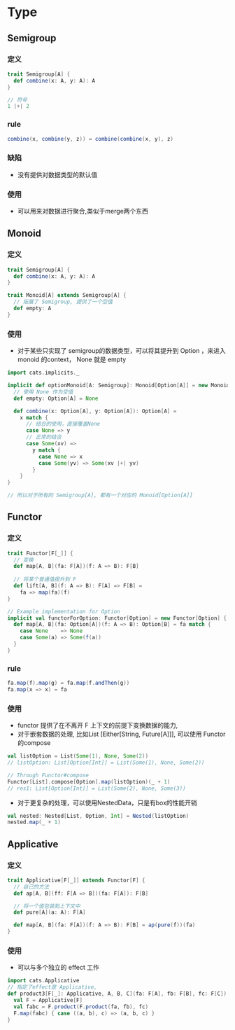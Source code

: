# Type

## Semigroup

### 定义

```scala
trait Semigroup[A] {
  def combine(x: A, y: A): A
}

// 符号
1 |+| 2
```

### rule

```scala
combine(x, combine(y, z)) = combine(combine(x, y), z)
```

### 缺陷

- 没有提供对数据类型的默认值

### 使用

- 可以用来对数据进行聚合,类似于merge两个东西

## Monoid

### 定义

```scala
trait Semigroup[A] {
  def combine(x: A, y: A): A
}

trait Monoid[A] extends Semigroup[A] {
  // 拓展了 Semigroup, 提供了一个空值
  def empty: A
}
```

### 使用

- 对于某些只实现了 semigroup的数据类型，可以将其提升到 Option ，来进入 monoid 的context， None 就是 empty

```scala
import cats.implicits._

implicit def optionMonoid[A: Semigroup]: Monoid[Option[A]] = new Monoid[Option[A]] {
  // 使用 None 作为空值
  def empty: Option[A] = None

  def combine(x: Option[A], y: Option[A]): Option[A] =
    x match {
      // 结合的使用，直接覆盖None
      case None => y
      // 正常的结合
      case Some(xv) =>
        y match {
          case None => x
          case Some(yv) => Some(xv |+| yv)
        }
    }
}

// 所以对于所有的 Semigroup[A], 都有一个对应的 Monoid[Option[A]]
```



## Functor

### 定义

```scala
trait Functor[F[_]] {
  // 变换
  def map[A, B](fa: F[A])(f: A => B): F[B]
  
  // 将某个普通值提升到 F 
  def lift[A, B](f: A => B): F[A] => F[B] =
    fa => map(fa)(f)
}

// Example implementation for Option
implicit val functorForOption: Functor[Option] = new Functor[Option] {
  def map[A, B](fa: Option[A])(f: A => B): Option[B] = fa match {
    case None    => None
    case Some(a) => Some(f(a))
  }
}
```

### rule

```scala
fa.map(f).map(g) = fa.map(f.andThen(g))
fa.map(x => x) = fa
```

### 使用

- functor 提供了在不离开 F 上下文的前提下变换数据的能力,
- 对于嵌套数据的处理, 比如List [Either[String, Future[A]]], 可以使用 Functor的compose

```scala
val listOption = List(Some(1), None, Some(2))
// listOption: List[Option[Int]] = List(Some(1), None, Some(2))

// Through Functor#compose
Functor[List].compose[Option].map(listOption)(_ + 1)
// res1: List[Option[Int]] = List(Some(2), None, Some(3))
```

- 对于更复杂的处理，可以使用NestedData，只是有box的性能开销

```scala
val nested: Nested[List, Option, Int] = Nested(listOption)
nested.map(_ + 1)
```



## Applicative

### 定义

```scala
trait Applicative[F[_]] extends Functor[F] {
  // 自己的方法
  def ap[A, B](ff: F[A => B])(fa: F[A]): F[B]

  // 将一个值包装到上下文中
  def pure[A](a: A): F[A]

  def map[A, B](fa: F[A])(f: A => B): F[B] = ap(pure(f))(fa)
}
```

### 使用

- 可以与多个独立的 effect 工作

```scala
import cats.Applicative
// 指定了effect是 Applicative, 
def product3[F[_]: Applicative, A, B, C](fa: F[A], fb: F[B], fc: F[C]): F[(A, B, C)] = {
  val F = Applicative[F]
  val fabc = F.product(F.product(fa, fb), fc)
  F.map(fabc) { case ((a, b), c) => (a, b, c) }
}
```

